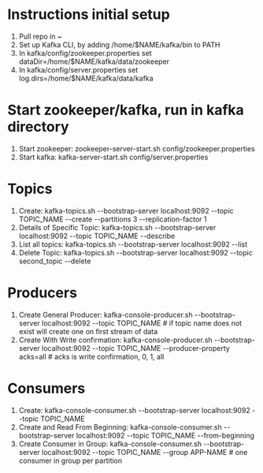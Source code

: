 # Instructions initial setup
1. Pull repo in ~
2. Set up Kafka CLI, by adding /home/$NAME/kafka/bin to PATH
3. In kafka/config/zookeeper.properties set dataDir=/home/$NAME/kafka/data/zookeeper
4. In kafka/config/server.properties set log.dirs=/home/$NAME/kafka/data/kafka

<!-- # FOR FRESH KAFKA SETUP
1. Set up Kafka CLI, by adding /home/$NAME/kafka/bin to PATH
2. mkdir kafka/data
3. mkdir kafka/data/zookeeper
4. mkdir kafka/data/kafka
5. In kafka/config/zookeeper.properties set dataDir=/home/$NAME/kafka/data/zookeeper
6. In kafka/config/server.properties set log.dirs=/home/$NAME/kafka/data/kafka -->


# Start zookeeper/kafka, run in kafka directory
1. Start zookeeper: zookeeper-server-start.sh config/zookeeper.properties
2. Start kafka: kafka-server-start.sh config/server.properties


# Topics
1. Create: kafka-topics.sh --bootstrap-server localhost:9092 --topic TOPIC_NAME --create --partitions 3 --replication-factor 1
2. Details of Specific Topic: kafka-topics.sh --bootstrap-server localhost:9092 --topic TOPIC_NAME --describe
3. List all topics: kafka-topics.sh --bootstrap-server localhost:9092 --list
4. Delete Topic: kafka-topics.sh --bootstrap-server localhost:9092 --topic second_topic --delete


# Producers
1. Create General Producer: kafka-console-producer.sh --bootstrap-server localhost:9092 --topic TOPIC_NAME # if topic name does not exist will create one on first stream of data
2. Create With Write confirmation: kafka-console-producer.sh --bootstrap-server localhost:9092 --topic TOPIC_NAME --producer-property acks=all # acks is write confirmation, 0, 1, all


# Consumers
1. Create: kafka-console-consumer.sh --bootstrap-server localhost:9092 --topic TOPIC_NAME
2. Create and Read From Beginning: kafka-console-consumer.sh --bootstrap-server localhost:9092 --topic TOPIC_NAME --from-beginning 
3. Create Consumer in Group: kafka-console-consumer.sh --bootstrap-server localhost:9092 --topic TOPIC_NAME --group APP-NAME # one consumer in group per partition




